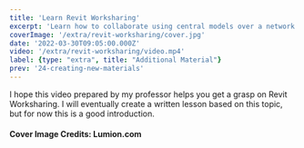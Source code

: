 ```yaml
---
title: 'Learn Revit Worksharing'
excerpt: 'Learn how to collaborate using central models over a network fileserver.'
coverImage: '/extra/revit-worksharing/cover.jpg'
date: '2022-03-30T09:05:00.000Z'
video: '/extra/revit-worksharing/video.mp4'
label: {type: "extra", title: "Additional Material"}
prev: '24-creating-new-materials'
---
```


I hope this video prepared by my professor helps you get a grasp on Revit Worksharing. I will eventually create a written lesson based on this topic, but for now this is a good introduction.

#### Cover Image Credits: Lumion.com